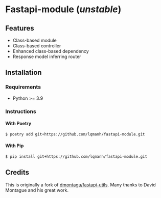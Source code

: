 # Fastapi-module (**_unstable_**)

## Features

- Class-based module
- Class-based controller
- Enhanced class-based dependency
- Response model inferring router

## Installation

### Requirements

- Python >= 3.9

### Instructions

#### With Poetry

```sh
$ poetry add git+https://github.com/lqmanh/fastapi-module.git
```

#### With Pip

```sh
$ pip install git+https://github.com/lqmanh/fastapi-module.git
```

## Credits

This is originally a fork of [dmontagu/fastapi-utils](https://github.com/dmontagu/fastapi-utils). Many thanks to David Montague and his great work.
